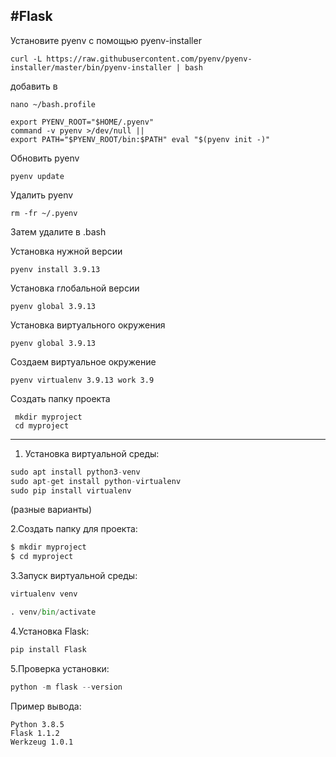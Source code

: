 #Flask
---
Установите pyenv с помощью pyenv-installer
```
curl -L https://raw.githubusercontent.com/pyenv/pyenv-installer/master/bin/pyenv-installer | bash
```
добавить в 
```
nano ~/bash.profile
```
```
export PYENV_ROOT="$HOME/.pyenv"
command -v pyenv >/dev/null || 
export PATH="$PYENV_ROOT/bin:$PATH" eval "$(pyenv init -)"
```
Обновить pyenv
```
pyenv update
```
Удалить pyenv
```
rm -fr ~/.pyenv
```
Затем удалите в .bash

Установка нужной версии
```
pyenv install 3.9.13
```

Установка глобальной версии
```
pyenv global 3.9.13
```

Установка виртуального окружения
```
pyenv global 3.9.13
```

Создаем виртуальное окружение
```
pyenv virtualenv 3.9.13 work 3.9
```
Создать папку проекта
```
 mkdir myproject
 cd myproject
 ```
 ---



1. Установка виртуальной среды:
```python
sudo apt install python3-venv
sudo apt-get install python-virtualenv
sudo pip install virtualenv
```
(разные варианты)

2.Создать папку для проекта:
```python
$ mkdir myproject
$ cd myproject

```
3.Запуск виртуальной среды:
```python
virtualenv venv
```
```python
. venv/bin/activate
```
4.Установка Flask:
```python
pip install Flask
```
5.Проверка установки:
```python
python -m flask --version
```
Пример вывода:
```
Python 3.8.5
Flask 1.1.2
Werkzeug 1.0.1
```
